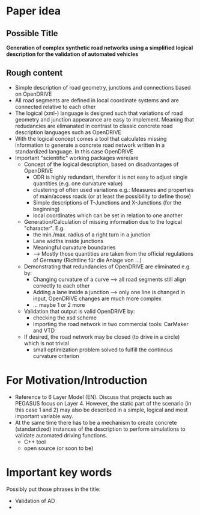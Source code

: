 # Paper idea

## Possible Title

**Generation of complex synthetic road networks using a simplified logical description for the validation of automated vehicles**


## Rough content

* Simple description of road geometry, junctions and connections based on OpenDRIVE
* All road segments are defined in local coordinate systems and are connected relative to each other
* The logical (xml-) language is designed such that variations of road geometry and junction appearance are easy to implement. Meaning that redudancies are elimanated in contrast to classic concrete road description languages such as OpenDRIVE
* With the logical concept comes a tool that calculates missing information to generate a concrete road network written in a standardized language. In this case OpenDRIVE
* Important "scientific" working packages were/are
  * Concept of the logical description, based on disadvantages of OpenDRIVE
    * ODR is highly redundant, therefor it is not easy to adjust single quantities (e.g. one curvature value)
    * clustering of often used variations e.g.: Measures and properties of main/access roads (or at least the possibility to define those)
    * Simple descriptions of T-Junctions and X-Junctions (for the beginning)
    * local coordinates which can be set in relation to one another
  * Generation/Calculation of missing information due to the logical "character". E.g. 
    * the min./max. radius of a right turn in a junction
    * Lane widths inside junctions
    * Meaningful curvature boundaries
    * --> Mostly those quantities are taken from the official regulations of Germany (Richtline für die Anlage von ...)
  * Demonstrating that redundancies of OpenDRIVE are eliminated e.g. by:
    * Changing curvature of a curve --> all road segments still align correctly to each other
    * Adding a lane inside a junction --> only one line is changed in input, OpenDRIVE changes are much more complex
    * ... maybe 1 or 2 more
  * Validation that output is valid OpenDRIVE by:
    * checking the xsd scheme
    * Importing the road network in two commercial tools: CarMaker and VTD
  * If desired, the road network may be closed (to drive in a circle) which is not trivial
    * small optimization problem solved to fulfill the continous curvature criterion

# For Motivation/Introduction

* Reference to 6 Layer Model (EN). Discuss that projects such as PEGASUS focus on Layer 4. However, the static part of the scenario (in this case 1 and 2) may also be described in a simple, logical and most important variable way. 
* At the same time there has to be a mechanism to create concrete (standardized) instances of the description to perform simulations to validate automated driving functions. 
  * C++ tool 
  * open source (or soon to be)

# Important key words
Possibly put those phrases in the title:
* Validation of AD
* 
